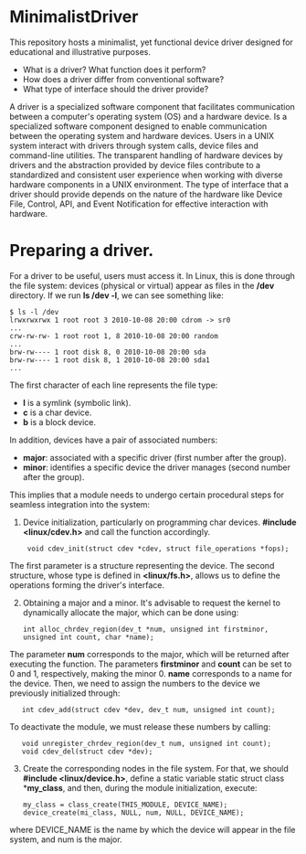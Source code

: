 # MinimalistDriver
 This repository hosts a minimalist, yet functional device driver designed for educational and illustrative purposes.

* What is a driver? What function does it perform?
* How does a driver differ from conventional software?
* What type of interface should the driver provide?

A driver is a specialized software component that facilitates communication between a computer's operating system (OS) and a hardware device. Is a specialized software component designed to enable communication between the operating system and hardware devices. Users in a UNIX system interact with drivers through system calls, device files and command-line utilities. The transparent handling of hardware devices by drivers and the abstraction provided by device files contribute to a standardized and consistent user experience when working with diverse hardware components in a UNIX environment. The type of interface that a driver should provide depends on the nature of the hardware like Device File, Control, API, and Event Notification for effective interaction with hardware.

# Preparing a driver.

For a driver to be useful, users must access it. In Linux, this is done through the file system: devices (physical or virtual) appear as files in the **/dev** directory. If we run **ls /dev -l**, we can see something like:

    $ ls -l /dev
    lrwxrwxrwx 1 root root 3 2010-10-08 20:00 cdrom -> sr0
    ...
    crw-rw-rw- 1 root root 1, 8 2010-10-08 20:00 random
    ...
    brw-rw---- 1 root disk 8, 0 2010-10-08 20:00 sda
    brw-rw---- 1 root disk 8, 1 2010-10-08 20:00 sda1
    ...

The first character of each line represents the file type:

* **l** is a symlink (symbolic link).
* **c** is a char device.
* **b** is a block device.
  
In addition, devices have a pair of associated numbers:
* **major**: associated with a specific driver (first number after the group).
* **minor**: identifies a specific device the driver manages (second number after the group).

This implies that a module needs to undergo certain procedural steps for seamless integration into the system:

1. Device initialization, particularly on programming char devices. **#include <linux/cdev.h>** and call the function accordingly.

        void cdev_init(struct cdev *cdev, struct file_operations *fops);

The first parameter is a structure representing the device. The second structure, whose type is defined in **<linux/fs.h>**, allows us to define the operations forming the driver's interface.

2. Obtaining a major and a minor. It's advisable to request the kernel to dynamically allocate the major, which can be done using:

       int alloc_chrdev_region(dev_t *num, unsigned int firstminor, unsigned int count, char *name);

The parameter **num** corresponds to the major, which will be returned after executing the function. The parameters **firstminor** and **count** can be set to 0 and 1, respectively, making the minor 0. **name** corresponds to a name for the device. Then, we need to assign the numbers to the device we previously initialized through:

       int cdev_add(struct cdev *dev, dev_t num, unsigned int count);

To deactivate the module, we must release these numbers by calling:

       void unregister_chrdev_region(dev_t num, unsigned int count);
       void cdev_del(struct cdev *dev);
       
3. Create the corresponding nodes in the file system. For that, we should **#include <linux/device.h>**, define a static variable static struct class ***my_class**, and then, during the module initialization, execute:

       my_class = class_create(THIS_MODULE, DEVICE_NAME);
       device_create(mi_class, NULL, num, NULL, DEVICE_NAME);

where DEVICE_NAME is the name by which the device will appear in the file system, and num is the major.






